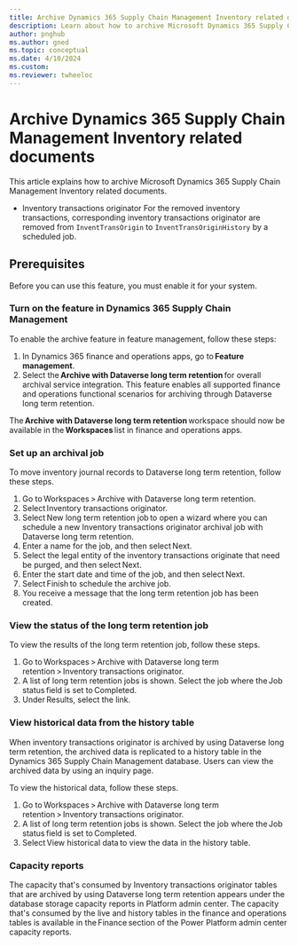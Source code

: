 ```yaml
---
title: Archive Dynamics 365 Supply Chain Management Inventory related documents 
description: Learn about how to archive Microsoft Dynamics 365 Supply Chain Management Inventory related documents 
author: pnghub
ms.author: gned
ms.topic: conceptual
ms.date: 4/10/2024
ms.custom:
ms.reviewer: twheeloc
---
```

# Archive Dynamics 365 Supply Chain Management Inventory related documents 

This article explains how to archive Microsoft Dynamics 365 Supply Chain Management Inventory related documents. 

 - Inventory transactions originator 
For the removed inventory transactions, corresponding inventory transactions originator are removed from `InventTransOrigin` to `InventTransOriginHistory` by a scheduled job. 

## Prerequisites 

Before you can use this feature, you must enable it for your system.

### Turn on the feature in Dynamics 365 Supply Chain Management 

To enable the archive feature in feature management, follow these steps:
1. In Dynamics 365 finance and operations apps, go to **Feature management**.
2. Select the **Archive with Dataverse long term retention** for overall archival service integration. This feature enables all supported finance and operations functional scenarios for archiving through 
Dataverse long term retention. 

The **Archive with Dataverse long term retention** workspace should now be available in the **Workspaces** list in finance and operations apps. 

### Set up an archival job 

To move inventory journal records to Dataverse long term retention, follow these steps. 

1. Go to Workspaces > Archive with Dataverse long term retention.
2. Select Inventory transactions originator.
3. Select New long term retention job to open a wizard where you can schedule a new Inventory transactions originator archival job with Dataverse long term retention.
4. Enter a name for the job, and then select Next.
5. Select the legal entity of the inventory transactions originate that need be purged, and then select Next.
6. Enter the start date and time of the job, and then select Next.
7. Select Finish to schedule the archive job.
8. You receive a message that the long term retention job has been created. 

### View the status of the long term retention job 

To view the results of the long term retention job, follow these steps. 

1. Go to Workspaces > Archive with Dataverse long term retention > Inventory transactions originator.
2. A list of long term retention jobs is shown. Select the job where the Job status field is set to Completed.
3. Under Results, select the link. 

### View historical data from the history table 

When inventory transactions originator is archived by using Dataverse long term retention, the archived data is replicated to a history table in the Dynamics 365 Supply Chain Management database. Users can view 
the archived data by using an inquiry page. 

To view the historical data, follow these steps. 
1. Go to Workspaces > Archive with Dataverse long term retention > Inventory transactions originator.
2. A list of long term retention jobs is shown. Select the job where the Job status field is set to Completed.
3. Select View historical data to view the data in the history table. 

### Capacity reports 

The capacity that's consumed by Inventory transactions originator tables that are archived by using Dataverse long term retention appears under the database storage capacity reports in Platform admin center. The
capacity that's consumed by the live and history tables in the finance and operations tables is available in the Finance section of the Power Platform admin center capacity reports. 

 

